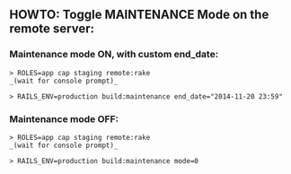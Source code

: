 ## HOWTO: Toggle MAINTENANCE Mode on the remote server:

### Maintenance mode **ON**, with custom end_date:

    > ROLES=app cap staging remote:rake
    _(wait for console prompt)_

    > RAILS_ENV=production build:maintenance end_date="2014-11-20 23:59"


### Maintenance mode **OFF**:

    > ROLES=app cap staging remote:rake
    _(wait for console prompt)_

    > RAILS_ENV=production build:maintenance mode=0
